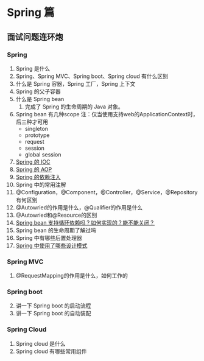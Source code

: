 # Spring 篇

## 面试问题连环炮

### Spring

1. Spring 是什么
2. Spring、Spring MVC、Spring boot、Spring cloud 有什么区别
3. 什么是 Spring 容器，Spring 工厂，Spring 上下文
4. Spring 的父子容器
5. 什么是 Spring bean
   1. 完成了 Spring 的生命周期的 Java 对象。
6. Spring bean 有几种scope
   注：仅当使用支持web的ApplicationContext时，后三种才可用
   * singleton
   * prototype
   * request
   * session
   * global session
7. [Spring 的 IOC](../spring/spring-ioc.md)
8. [Spring 的 AOP](../spring/spring-aop.md)
9. [Spring 的依赖注入](../spring/spring-di.md)
10. Spring 中的常用注解
11. @Configuration，@Component，@Controller，@Service，@Repository 有何区别
12. @Autowried的作用是什么，@Qualifier的作用是什么
13. @Autowried和@Resource的区别
14. [Spring bean 支持循环依赖吗？如何实现的？能不能关闭？](../spring/spring-bean-circular-dependency.md)
15. Spring bean 的生命周期了解过吗
16. Spring 中有哪些后置处理器
17. [Spring 中使用了哪些设计模式](../spring/spring-design-patterns.md)

### Spring MVC

1. @RequestMapping的作用是什么，如何工作的

### Spring boot

2. 讲一下 Spring boot 的启动流程
3. 讲一下 Spring boot 的自动装配

### Spring Cloud

1. Spring cloud 是什么
2. Spring cloud 有哪些常用组件

